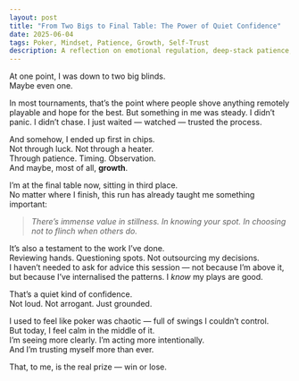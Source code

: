 ```yaml
---
layout: post
title: "From Two Bigs to Final Table: The Power of Quiet Confidence"
date: 2025-06-04
tags: Poker, Mindset, Patience, Growth, Self-Trust
description: A reflection on emotional regulation, deep-stack patience, and how trusting the process helped me turn a near-elimination into a final table run.
---
```


At one point, I was down to two big blinds.  
Maybe even one.

In most tournaments, that’s the point where people shove anything remotely playable and hope for the best. But something in me was steady. I didn’t panic. I didn’t chase. I just waited — watched — trusted the process.

And somehow, I ended up first in chips.  
Not through luck. Not through a heater.  
Through patience. Timing. Observation.  
And maybe, most of all, **growth**.

I’m at the final table now, sitting in third place.  
No matter where I finish, this run has already taught me something important:  
> *There’s immense value in stillness. In knowing your spot. In choosing not to flinch when others do.*

It’s also a testament to the work I’ve done.  
Reviewing hands. Questioning spots. Not outsourcing my decisions.  
I haven’t needed to ask for advice this session — not because I’m above it, but because I’ve internalised the patterns. I *know* my plays are good.

That’s a quiet kind of confidence.  
Not loud. Not arrogant. Just grounded.

I used to feel like poker was chaotic — full of swings I couldn’t control.  
But today, I feel calm in the middle of it.  
I’m seeing more clearly. I’m acting more intentionally.  
And I’m trusting myself more than ever.

That, to me, is the real prize — win or lose.
